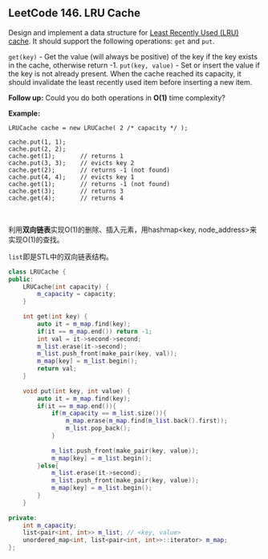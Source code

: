 ## LeetCode 146. LRU Cache

Design and implement a data structure for [Least Recently Used (LRU) cache](https://en.wikipedia.org/wiki/Cache_replacement_policies#LRU). It should support the following operations: `get` and `put`.

`get(key)` - Get the value (will always be positive) of the key if the key exists in the cache, otherwise return -1.
`put(key, value)` - Set or insert the value if the key is not already present. When the cache reached its capacity, it should invalidate the least recently used item before inserting a new item.

**Follow up:**
Could you do both operations in **O(1)** time complexity?

**Example:**

```
LRUCache cache = new LRUCache( 2 /* capacity */ );

cache.put(1, 1);
cache.put(2, 2);
cache.get(1);       // returns 1
cache.put(3, 3);    // evicts key 2
cache.get(2);       // returns -1 (not found)
cache.put(4, 4);    // evicts key 1
cache.get(1);       // returns -1 (not found)
cache.get(3);       // returns 3
cache.get(4);       // returns 4
```

<br>

利用**双向链表**实现O(1)的删除、插入元素，用hashmap<key, node_address>来实现O(1)的查找。

`list`即是STL中的双向链表结构。

```cpp
class LRUCache {
public:
    LRUCache(int capacity) {
        m_capacity = capacity;
    }
    
    int get(int key) {
        auto it = m_map.find(key);
        if(it == m_map.end()) return -1;
        int val = it->second->second;
        m_list.erase(it->second);
        m_list.push_front(make_pair(key, val));
        m_map[key] = m_list.begin();
        return val;
    }
    
    void put(int key, int value) {
        auto it = m_map.find(key);
        if(it == m_map.end()){
            if(m_capacity == m_list.size()){
                m_map.erase(m_map.find(m_list.back().first));
                m_list.pop_back();
            }
            
            m_list.push_front(make_pair(key, value));
            m_map[key] = m_list.begin();
        }else{
            m_list.erase(it->second);
            m_list.push_front(make_pair(key, value));
            m_map[key] = m_list.begin();
        }
    }
    
private:
    int m_capacity;
    list<pair<int, int>> m_list; // <key, value>
    unordered_map<int, list<pair<int, int>>::iterator> m_map;
};
```



